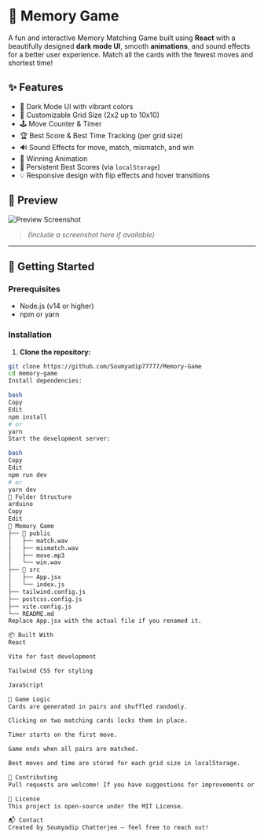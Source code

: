 # 🧠 Memory Game

A fun and interactive Memory Matching Game built using **React** with a beautifully designed **dark mode UI**, smooth **animations**, and sound effects for a better user experience. Match all the cards with the fewest moves and shortest time!

## ✨ Features

- 🎨 Dark Mode UI with vibrant colors
- 🧠 Customizable Grid Size (2x2 up to 10x10)
- 🕹️ Move Counter & Timer
- 🏆 Best Score & Best Time Tracking (per grid size)
- 🔊 Sound Effects for move, match, mismatch, and win
- 🎉 Winning Animation
- 💾 Persistent Best Scores (via `localStorage`)
- 💡 Responsive design with flip effects and hover transitions

## 📸 Preview

![Preview Screenshot](preview.png)

> *(Include a screenshot here if available)*

---

## 🚀 Getting Started

### Prerequisites

- Node.js (v14 or higher)
- npm or yarn

### Installation

1. **Clone the repository:**

```bash
git clone https://github.com/Soumyadip77777/Memory-Game
cd memory-game
Install dependencies:

bash
Copy
Edit
npm install
# or
yarn
Start the development server:

bash
Copy
Edit
npm run dev
# or
yarn dev
🔧 Folder Structure
arduino
Copy
Edit
📁 Memory Game
├── 📁 public
│   ├── match.wav
│   ├── mismatch.wav
│   ├── move.mp3
│   └── win.wav
├── 📁 src
│   ├── App.jsx
│   └── index.js
├── tailwind.config.js
├── postcss.config.js
├── vite.config.js
└── README.md
Replace App.jsx with the actual file if you renamed it.

📦 Built With
React

Vite for fast development

Tailwind CSS for styling

JavaScript

🧩 Game Logic
Cards are generated in pairs and shuffled randomly.

Clicking on two matching cards locks them in place.

Timer starts on the first move.

Game ends when all pairs are matched.

Best moves and time are stored for each grid size in localStorage.

🙌 Contributing
Pull requests are welcome! If you have suggestions for improvements or want to report bugs, feel free to open an issue.

📄 License
This project is open-source under the MIT License.

📬 Contact
Created by Soumyadip Chatterjee — feel free to reach out!